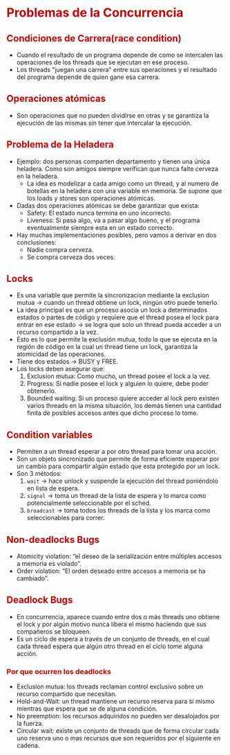# <span style="color:#c00000">Problemas de la Concurrencia</span> 

## <span style="color:#c00000">Condiciones de Carrera(race condition)</span> 
- Cuando el resultado de un programa depende de como se intercalen las operaciones de los threads que se ejecutan en ese proceso.
- Los threads "juegan una carrera" entre sus operaciones y el resultado del programa depende de quien gane esa carrera.

## <span style="color:#c00000">Operaciones atómicas</span> 
- Son operaciones que no pueden dividirse en otras y se garantiza la ejecución de las mismas sin tener que intercalar la ejecución.

## <span style="color:#c00000">Problema de la Heladera</span> 
- Ejemplo: dos personas comparten departamento y tienen una única heladera. Como son amigos siempre verifican que nunca falte cerveza en la heladera.
	- La idea es modelizar a cada amigo como un thread, y al numero de botellas en la heladera con una variable en memoria. Se supone que los loads y stores son operaciones atómicas. 
- Dadas dos operaciones atómicas se debe garantizar que exista:
	- Safety: El estado nunca termina en uno incorrecto.
	- Liveness: Si pasa algo, va a pasar algo bueno, y el programa eventualmente siempre esta en un estado correcto.
- Hay muchas implementaciones posibles, pero vamos a derivar en dos conclusiones:
	- Nadie compra cerveza.
	- Se compra cerveza dos veces.

## <span style="color:#c00000">Locks</span> 
- Es una variable que permite la sincronizacion mediante la exclusion mutua -> cuando un thread obtiene un lock, ningún otro puede tenerlo.
- La idea principal es que un proceso asocia un lock a determinados estados o partes de código y requiere que el thread posea el lock para entrar en ese estado -> se logra que solo un thread pueda acceder a un recurso compartido a la vez.
- Esto es lo que permite la exclusión mutua, todo lo que se ejecuta en la región de código en la cual un thread tiene un lock, garantiza la atomicidad de las operaciones.
- Tiene dos estados -> BUSY y FREE.
- Los locks deben asegurar que:
	1. Exclusion mutua: Como mucho, un thread posee el lock a la vez.
	2. Progress: Si nadie posee el lock y alguien lo quiere, debe poder obtenerlo.
	3. Bounded waiting: Si un proceso quiere acceder al lock pero existen varios threads en la misma situación, los demás tienen una cantidad finita de posibles accesos antes que dicho proceso lo tome.


## <span style="color:#c00000">Condition variables</span> 
- Permiten a un thread esperar a por otro thread para tomar una acción. 
- Son un objeto sincronizado que permite de forma eficiente esperar por un cambio para compartir algún estado que esta protegido por un lock.
- Son 3 métodos:
	1. `wait` -> hace unlock y suspende la ejecución del thread poniéndolo en lista de espera.
	2. `signal` -> toma un thread de la lista de espera y lo marca como potencialmente seleccionable por el sched.
	3. `broadcast` -> toma todos los threads de la lista y los marca como seleccionables para correr.


## <span style="color:#c00000">Non-deadlocks Bugs</span> 
- Atomicity violation: “el deseo de la serialización entre múltiples accesos a memoria es violado”.
- Order violation: “El orden deseado entre accesos a memoria se ha cambiado”.

## <span style="color:#c00000">Deadlock Bugs</span> 
- En concurrencia, aparece cuando entre dos o más threads uno obtiene el lock y por algún motivo nunca libera el mismo haciendo que sus compañeros se bloqueen.
- Es un ciclo de espera a través de un conjunto de threads, en el cual cada thread espera que algún otro thread en el ciclo tome alguna acción.

### <span style="color:#c00000">Por que ocurren los deadlocks</span> 
- Exclusion mutua: los threads reclaman control exclusivo sobre un recurso compartido que necesitan.
- Hold-and-Wait: un thread mantiene un recurso reserva para si mismo mientras que espera que se de alguna condición.
- No preemption: los recursos adquiridos no pueden ser desalojados por la fuerza.
- Circular wait: existe un conjunto de threads que de forma circular cada uno reserva uno o mas recursos que son requeridos por el siguiente en cadena.